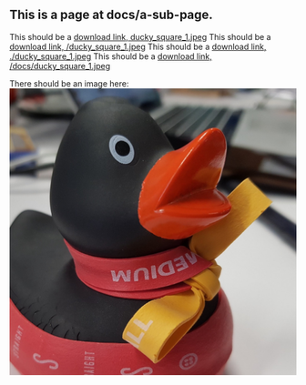 ## This is a page at docs/a-sub-page.

This should be a [download link, ducky_square_1.jpeg](ducky_square_1.jpeg)
This should be a [download link, /ducky_square_1.jpeg](/ducky_square_1.jpeg)
This should be a [download link, ./ducky_square_1.jpeg](./ducky_square_1.jpeg)
This should be a [download link, /docs/ducky_square_1.jpeg](/docs/ducky_square_1.jpeg)

There should be an image here:
![Ducky](ducky_square_1.jpeg)
